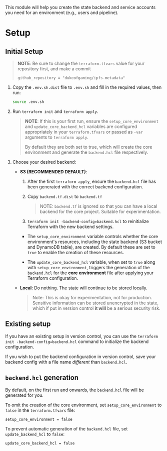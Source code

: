 This module will help you create the state backend and service accounts you need for an environment (e.g., users and pipeline).

# Setup
## Initial Setup

> **NOTE**: Be sure to change  the `terraform.tfvars` value for your repository first, and make a commit
>
> ```hcl
> github_repository = "dukeofgaming/ipfs-metadata"
> ```
>

1. Copy the `.env.sh.dist` file to `.env.sh` and fill in the required values, then run:

    ```sh
    source .env.sh
    ```

2. Run `terraform init` and `terraform apply`. 
    
    > **NOTE**: If this is your first run, ensure the `setup_core_environment` and `update_core_backend_hcl` variables are configured appropriately in your `terraform.tfvars` or passed as `-var` arguments to `terraform apply`. 
    >
    > By default they are both set to true, which will create the core environment and generate the `backend.hcl` file respectively.

3. Choose your desired backend:

    - **S3 (RECOMMENDED DEFAULT)**: 

        1. After the first `terraform apply`, ensure the `backend.hcl` file has been generated with the correct backend configuration. 
        
        2. Copy `backend.tf.dist` to `backend.tf` 

            > NOTE: `backend.tf` is ignored so that you can have a local backend for the core project. Suitable for experimentation.
        
        3. `terraform init -backend-config=backend.hcl` to reinitialize Terraform with the new backend settings.

        - The `setup_core_environment` variable controls whether the core environment's resources, including the state backend (S3 bucket and DynamoDB table), are created. By default these are set to `true` to enable the creation of these resources.

        - The `update_core_backend_hcl` variable, when set to `true` along with `setup_core_environment`, triggers the generation of the `backend.hcl` for the **core environment** file after applying your Terraform configuration. 

    - **Local**: Do nothing. The state will continue to be stored locally. 
        > Note: This is okay for experimentation, not for production. Sensitive information can be stored unencrypted in the state, which if put in version control **it will** be a serious security risk.

## Existing setup

If you have an existing setup in version control, you can use the `terraform init -backend-config=backend.hcl` command to initialize the backend configuration.

If you wish to put the backend configuration in version control, save your backend config with a file name *different* than `backend.hcl`.

## `backend.hcl` generation

By default, on the first run and onwards, the `backend.hcl` file will be generated for you.

To omit the creation of the core environment, set `setup_core_environment` to `false` in the `terraform.tfvars` file:

```hcl
setup_core_environment = false
```

To prevent automatic generation of the `backend.hcl` file, set `update_backend_hcl` to `false`:

```hcl
update_core_backend_hcl = false
```